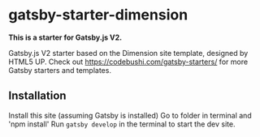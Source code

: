 # gatsby-starter-dimension

**This is a starter for Gatsby.js V2.**



Gatsby.js V2 starter based on the Dimension site template, designed by HTML5 UP. Check out https://codebushi.com/gatsby-starters/ for more Gatsby starters and templates.

## Installation

Install this site (assuming Gatsby is installed) 
Go to folder in terminal and 'npm install'
Run `gatsby develop` in the terminal to start the dev site.

